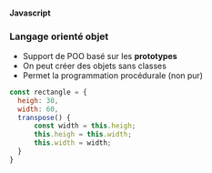#### Javascript
### Langage orienté objet
* Support de POO basé sur les **prototypes**
* On peut créer des objets sans classes
* Permet la programmation procédurale (non pur)

```javascript
const rectangle = {
  heigh: 30,
  width: 60,
  transpose() {
      const width = this.heigh;
      this.heigh = this.width;
      this.width = width;
  }
}
```



